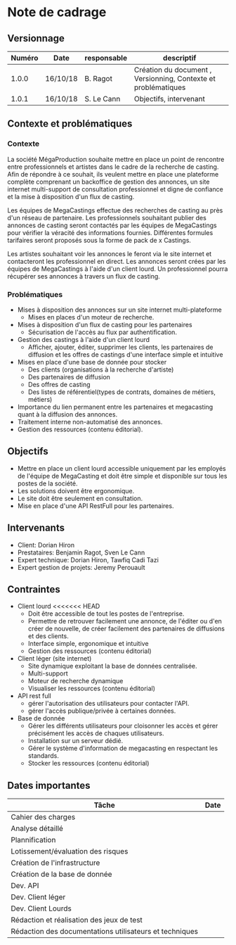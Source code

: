 # Note de cadrage

## Versionnage

| Numéro | Date     | responsable | descriptif                                                     |
| ------ | -------- | ----------- | -------------------------------------------------------------- |
| 1.0.0  | 16/10/18 | B. Ragot    | Création du document , Versionning, Contexte et problématiques |
| 1.0.1  | 16/10/18 | S. Le Cann  | Objectifs, intervenant                                         |

## Contexte et problématiques

### Contexte

La société MégaProduction souhaite mettre en place un point de rencontre entre professionnels et artistes dans le cadre de la recherche de casting. Afin de répondre à ce souhait, ils veulent mettre en place une plateforme complète comprenant un backoffice de gestion des annonces, un site internet multi-support de consultation professionnel et digne de confiance et la mise à disposition d'un flux de casting.

Les équipes de MegaCastings effectue des recherches de casting au près d'un réseau de partenaire. Les professionnels souhaitant publier des annonces de casting seront contactés par les équipes de MegaCastings pour vérifier la véracité des informations fournies. Différentes formules tarifaires seront proposés sous la forme de pack de x Castings.

Les artistes souhaitant voir les annonces le feront via le site internet et contacteront les professionnel en direct. Les annonces seront crées par les équipes de MegaCastings à l'aide d'un client lourd. Un professionnel pourra récupérer ses annonces à travers un flux de casting.

### Problématiques

- Mises à disposition des annonces sur un site internet multi-plateforme
  - Mises en places d'un moteur de recherche.
- Mises à disposition d'un flux de casting pour les partenaires
  - Sécurisation de l'accès au flux par authentification.
- Gestion des castings à l'aide d'un client lourd
  - Afficher, ajouter, éditer, supprimer les clients, les partenaires de diffusion et les offres de castings d'une interface simple et intuitive
- Mises en place d'une base de donnée pour stocker
  - Des clients (organisations à la recherche d'artiste)
  - Des partenaires de diffusion
  - Des offres de casting
  - Des listes de référentiel(types de contrats, domaines de métiers, métiers)
- Importance du lien permanent entre les partenaires et megacasting quant à la diffusion des annonces.
- Traitement interne non-automatisé des annonces.
- Gestion des ressources (contenu éditorial).

## Objectifs

- Mettre en place un client lourd accessible uniquement par les employés de l'équipe de MegaCasting et doit être simple et disponible sur tous les postes de la société.
- Les solutions doivent être ergonomique.
- Le site doit être seulement en consultation.
- Mise en place d'une API RestFull pour les partenaires.

## Intervenants

- Client: Dorian Hiron
- Prestataires: Benjamin Ragot, Sven Le Cann
- Expert technique: Dorian Hiron, Tawfiq Cadi Tazi
- Expert gestion de projets: Jeremy Perouault

## Contraintes

- Client lourd
<<<<<<< HEAD
    - Doit être accessible de tout les postes de l'entreprise.
    - Permettre de retrouver facilement une annonce, de l'éditer ou d'en créer de nouvelle, de créer facilement des partenaires de diffusions et des clients.
    - Interface simple, ergonomique et intuitive
    - Gestion des ressources (contenu éditorial)
- Client léger (site internet)
    - Site dynamique exploitant la base de données centralisée.
    - Multi-support
    - Moteur de recherche dynamique
    - Visualiser les ressources (contenu éditorial)
- API rest full
    - gérer l'autorisation des utilisateurs pour contacter l'API.
    - gérer l'accès publique/privée à certaines données.
- Base de donnée
    - Gérer les différents utilisateurs pour cloisonner les accès et gérer précisément les accès de chaques utilisateurs.
    - Installation sur un serveur dédié.
    - Gérer le système d'information de megacasting en respectant les standards.
    - Stocker les ressources (contenu éditorial)

## Dates importantes

| Tâche                                                   | Date |
| ------------------------------------------------------- | ---- |
| Cahier des charges                                      |      |
| Analyse détaillé                                        |      |
| Plannification                                          |      |
| Lotissement/évaluation des risques                      |      |
| Création de l'infrastructure                            |      |
| Création de la base de donnée                           |      |
| Dev. API                                                |      |
| Dev. Client léger                                       |      |
| Dev. Client Lourds                                      |      |
| Rédaction et réalisation des jeux de test               |      |
| Rédaction des documentations utilisateurs et techniques |      |